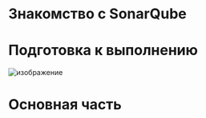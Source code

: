 Знакомство с SonarQube
===
Подготовка к выполнению 
===
![изображение](https://user-images.githubusercontent.com/60341565/168794472-5c11d0b5-cc60-4498-915d-243dab0c218d.png)

Основная часть
===
